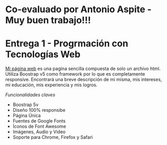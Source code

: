# Co-evaluado por Antonio Aspite - Muy buen trabajo!!!

# Entrega 1 - Progrmación con Tecnologías Web

[Mi página web](https://imsarmiento.github.io/web_e1/) es una pagina sencilla compuesta de solo un archivo html. Utiliza Boostrap v5 como framework por lo que es completamente responsive. Encontrará una breve descripción de mi misma, mis intereses, mi educación, mis experiencia y mis logros.

_Funcionalidades claves_

- Boostrap 5v
- Diseño 100% responsibe
- Página Única
- Fuentes de Google Fonts
- Íconos de Font Awesome
- Imágenes, Audio y Video
- Soporte para Chrome, Firefox y Safari
